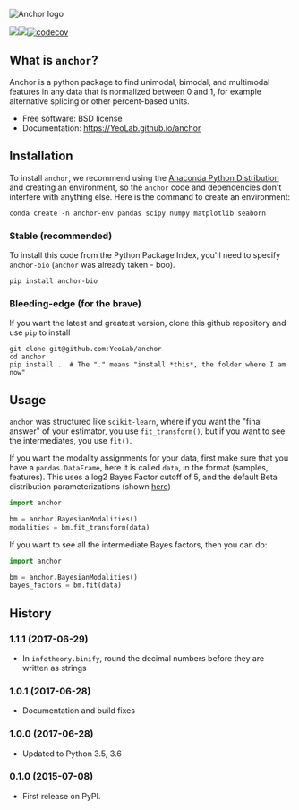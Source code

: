 ![Anchor logo](https://raw.githubusercontent.com/YeoLab/anchor/master/logo/v1/logo.png)

[![](https://img.shields.io/travis/YeoLab/anchor.svg)](https://travis-ci.org/YeoLab/anchor)[![](https://img.shields.io/pypi/v/anchor.svg)](https://pypi.python.org/pypi/anchor)[![codecov](https://codecov.io/gh/YeoLab/anchor/branch/master/graph/badge.svg)](https://codecov.io/gh/YeoLab/anchor)

## What is `anchor`?

Anchor is a python package to find unimodal, bimodal, and multimodal features in any data that is normalized between 0 and 1, for example alternative splicing or other percent-based units.

* Free software: BSD license
* Documentation: https://YeoLab.github.io/anchor

## Installation

To install `anchor`, we recommend using the
[Anaconda Python Distribution](http://anaconda.org/) and creating an
environment, so the `anchor` code and dependencies don't interfere with
anything else. Here is the command to create an environment:


```
conda create -n anchor-env pandas scipy numpy matplotlib seaborn
```

### Stable (recommended)


To install this code from the Python Package Index, you'll need to specify ``anchor-bio`` (``anchor`` was already taken - boo).

```
pip install anchor-bio
```

### Bleeding-edge (for the brave)

If you want the latest and greatest version, clone this github repository and use `pip` to install

```
git clone git@github.com:YeoLab/anchor
cd anchor
pip install .  # The "." means "install *this*, the folder where I am now"
```


## Usage

`anchor` was structured like `scikit-learn`, where if you want the "final
answer" of your estimator, you use `fit_transform()`, but if you want to see the
intermediates, you use `fit()`.

If you want the modality assignments for your data, first make sure that you
have a `pandas.DataFrame`, here it is called `data`, in the format (samples,
features). This uses a log2 Bayes Factor cutoff of 5, and the default Beta
distribution parameterizations (shown [here]())

```python
import anchor

bm = anchor.BayesianModalities()
modalities = bm.fit_transform(data)
```

If you want to see all the intermediate Bayes factors, then you can do:

```python
import anchor

bm = anchor.BayesianModalities()
bayes_factors = bm.fit(data)
```


## History

### 1.1.1 (2017-06-29)

- In `infotheory.binify`, round the decimal numbers before they are written as strings

### 1.0.1 (2017-06-28)

- Documentation and build fixes

### 1.0.0 (2017-06-28)

* Updated to Python 3.5, 3.6

### 0.1.0 (2015-07-08)

* First release on PyPI.
